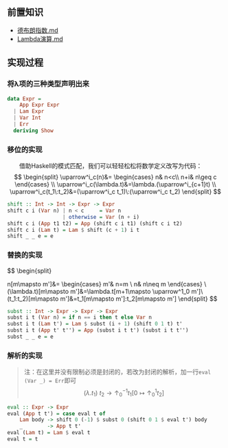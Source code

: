 ## 前置知识
- [德布朗指数.md](https://www.dexera.online/s/?path=.%2Fdocs%2FNotes%2FPLT%2F%E5%BE%B7%E5%B8%83%E6%9C%97%E6%8C%87%E6%95%B0.md)
- [Lambda演算.md](https://www.dexera.online/s/?path=.%2Fdocs%2FNotes%2FPLT%2FLambda%E6%BC%94%E7%AE%97.md)
## 实现过程
### 将λ项的三种类型声明出来
```haskell
data Expr = 
    App Expr Expr
  | Lam Expr
  | Var Int
  | Err
  deriving Show
```
### 移位的实现
&emsp;&emsp;借助Haskell的模式匹配，我们可以轻轻松松将数学定义改写为代码：
$$
\begin{split}
\uparrow^i_c(n)&= 
\begin{cases}
n& n<c\\
n+i& n\geq c
\end{cases} \\
\uparrow^i_c(\lambda.t)&=\lambda.(\uparrow^i_{c+1}t) \\
\uparrow^i_c(t_1\:t_2)&=(\uparrow^i_c t_1)\:(\uparrow^i_c t_2)
\end{split}
$$
```haskell
shift :: Int -> Int -> Expr -> Expr
shift c i (Var n) | n < c     = Var n
                  | otherwise = Var (n + i)
shift c i (App t1 t2) = App (shift c i t1) (shift c i t2)
shift c i (Lam t) = Lam $ shift (c + 1) i t
shift _ _ e = e
```
### 替换的实现
$$
\begin{split}

n[m\mapsto m']&= 
\begin{cases}
m'& n=m \\
n& n\neq m
\end{cases} \\
(\lambda.t)[m\mapsto m']&=\lambda.t[m+1\mapsto \uparrow^1_0 m']\\
(t_1\:t_2)[m\mapsto m']&=t_1[m\mapsto m']\:t_2[m\mapsto m']
\end{split}
$$
```haskell
subst :: Int -> Expr -> Expr -> Expr
subst i t (Var n) = if n == i then t else Var n
subst i t (Lam t') = Lam $ subst (i + 1) (shift 0 1 t) t'
subst i t (App t' t'') = App (subst i t t') (subst i t t'')
subst _ _ e = e
```
### 解析的实现
>注：在这里并没有限制必须是封闭的，若改为封闭的解析，加一行`eval (Var _) = Err`即可
$$
(\lambda.t_1)\:t_2 
\to 
\uparrow^{-1}_0
t_1[0\mapsto \uparrow^1_0 t_2]
$$
```haskell
eval :: Expr -> Expr
eval (App t t') = case eval t of
    Lam body -> shift 0 (-1) $ subst 0 (shift 0 1 $ eval t') body
    _        -> App t t'
eval (Lam t) = Lam $ eval t
eval t = t
```

